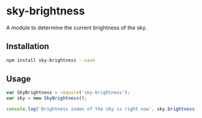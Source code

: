 # sky-brightness

A module to determine the current brightness of the sky.

## Installation

````bash
npm install sky-brightness --save
````

## Usage

````javascript
var SkyBrightness = require('sky-brightness');
var sky = new SkyBrightness();

console.log('Brightness index of the sky is right now', sky.brightness());
````
